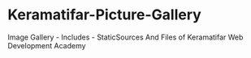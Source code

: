# Keramatifar-Picture-Gallery
Image Gallery - Includes - StaticSources And Files of Keramatifar Web Development Academy
